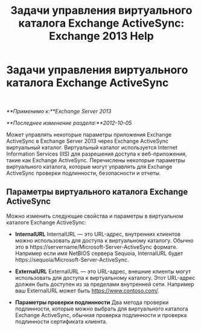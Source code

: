 ﻿---
title: 'Задачи управления виртуального каталога Exchange ActiveSync: Exchange 2013 Help'
TOCTitle: Задачи управления виртуального каталога Exchange ActiveSync
ms:assetid: f0b339b7-e184-4392-a133-20523183459d
ms:mtpsurl: https://technet.microsoft.com/ru-ru/library/Bb125170(v=EXCHG.150)
ms:contentKeyID: 50489438
ms.date: 05/22/2018
mtps_version: v=EXCHG.150
ms.translationtype: MT
---

# Задачи управления виртуального каталога Exchange ActiveSync

 

_**Применимо к:**Exchange Server 2013_

_**Последнее изменение раздела:**2012-10-05_

Может управлять некоторые параметры приложения Exchange ActiveSync в Exchange Server 2013 через Exchange ActiveSync виртуальный каталог. Виртуальный каталог используется Internet Information Services (IIS) для разрешения доступа к веб-приложения, такие как Exchange ActiveSync. Перечислены некоторые параметры виртуального каталога, которые могут управлять для Exchange ActiveSync проверки подлинности, безопасности и отчеты.

## Параметры виртуального каталога Exchange ActiveSync

Можно изменить следующие свойства и параметры в виртуальном каталоге Exchange ActiveSync:

  - **InternalURL** InternalURL — это URL-адрес, внутренних клиентов можно использовать для доступа к виртуальному каталогу. Обычно это в https://servername/Microsoft-Server-ActiveSync формате. Например если имя NetBIOS сервера Sequoia, InternalURL будет https://sequoia/Microsoft-Server-ActiveSync.

  - **ExternalURL** ExternalURL — это URL-адрес, внешние клиенты могут использовать для доступа к виртуальному каталогу. Этот URL-адрес должен быть доступен из за пределами внутренней сети. Например ваш ExternalURL может быть https://www.contoso.com/.

  - **Параметры проверки подлинности** Два метода проверки подлинности, которые можно выбрать для виртуального каталога Exchange ActiveSync, обычная проверка подлинности и проверка подлинности сертификата клиента.

